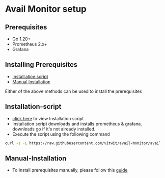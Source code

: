 # Avail Monitor setup

## Prerequisites

- Go 1.20+
- Prometheus 2.x+
- Grafana

## Installing Prerequisites

- [Installlation script](#Installation-script)
- [Manual Installation](#Manual-Installation)

Either of the above methods can be used to install the prerequisites

## Installation-script

- [click here](./scripts/prerequisites.sh) to view Installation script
- Installation script downloads and installs prometheus & grafana, downloads go if it's not already installed.
- Execute the script using the following command

```bash
curl -s -L https://raw.githubusercontent.com/vitwit/avail-monitor/avail-develop/scripts/prerequisites.sh 
```

## Manual-Installation

- To install prerequisites manually, please follow this [guide](./docs/prerequisite_manual.md)





